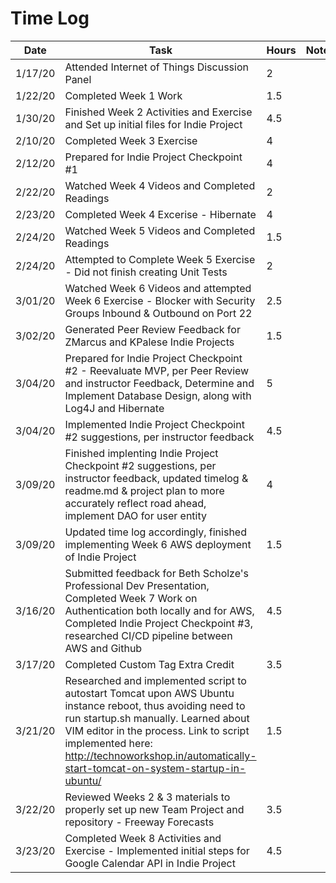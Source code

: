 # Time Log

| Date | Task | Hours | Notes|
|------|------|-------|------|
| 1/17/20| Attended Internet of Things Discussion Panel | 2 | |
| 1/22/20 | Completed Week 1 Work  | 1.5  |   |
| 1/30/20 | Finished Week 2 Activities and Exercise and Set up initial files for Indie Project  | 4.5  |   |
| 2/10/20 | Completed Week 3 Exercise | 4 |  |
| 2/12/20 | Prepared for Indie Project Checkpoint #1 | 4 |  |
| 2/22/20 | Watched Week 4 Videos and Completed Readings | 2 |  |
| 2/23/20 | Completed Week 4 Excerise - Hibernate | 4 |   |
| 2/24/20 | Watched Week 5 Videos and Completed Readings | 1.5 |  |
| 2/24/20 | Attempted to Complete Week 5 Exercise - Did not finish creating Unit Tests | 2 |  |
| 3/01/20 | Watched Week 6 Videos and attempted Week 6 Exercise - Blocker with Security Groups Inbound & Outbound on Port 22 | 2.5 |  |
| 3/02/20 | Generated Peer Review Feedback for ZMarcus and KPalese Indie Projects | 1.5 |  |
| 3/04/20 | Prepared for Indie Project Checkpoint #2 - Reevaluate MVP, per Peer Review and instructor Feedback, Determine and Implement Database Design, along with Log4J and Hibernate| 5 |  |
| 3/04/20 | Implemented Indie Project Checkpoint #2 suggestions, per instructor feedback | 4.5 |  |
| 3/09/20 | Finished implenting Indie Project Checkpoint #2 suggestions, per instructor feedback, updated timelog & readme.md & project plan to more accurately reflect road ahead, implement DAO for user entity | 4 |  |
| 3/09/20 | Updated time log accordingly, finished implementing Week 6 AWS deployment of Indie Project | 1.5 |  |
| 3/16/20 | Submitted feedback for Beth Scholze's Professional Dev Presentation, Completed Week 7 Work on Authentication both locally and for AWS, Completed Indie Project Checkpoint #3, researched CI/CD pipeline between AWS and Github | 4.5 |  |
| 3/17/20 | Completed Custom Tag Extra Credit | 3.5 |  |
| 3/21/20 | Researched and implemented script to autostart Tomcat upon AWS Ubuntu instance reboot, thus avoiding need to run startup.sh manually.  Learned about VIM editor in the process.  Link to script implemented here: http://technoworkshop.in/automatically-start-tomcat-on-system-startup-in-ubuntu/ | 1.5 |  |
| 3/22/20 | Reviewed Weeks 2 & 3 materials to properly set up new Team Project and repository - Freeway Forecasts | 3.5 |  |
| 3/23/20 | Completed Week 8 Activities and Exercise - Implemented initial steps for Google Calendar API in Indie Project | 4.5 |  |
